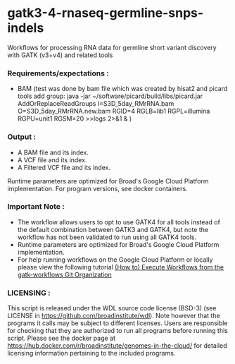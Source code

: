 # gatk3-4-rnaseq-germline-snps-indels
 Workflows for processing RNA data for germline short variant discovery with GATK (v3+v4) and related tools 

### Requirements/expectations :
 - BAM (test was done by bam file which was created by hisat2 and picard tools add group:
 java -jar ~/software/picard/build/libs/picard.jar AddOrReplaceReadGroups I=S3D_5day_RMrRNA.bam O=S3D_5day_RMrRNA.new.bam RGID=4 RGLB=lib1 RGPL=illumina RGPU=unit1  RGSM=20 >>logs 2>&1 & )

### Output :
 - A BAM file and its index.
 - A VCF file and its index. 
 - A Filtered VCF file and its index. 

 Runtime parameters are optimized for Broad's Google Cloud Platform implementation.
 For program versions, see docker containers.

### Important Note :
- The workflow allows users to opt to use GATK4 for all tools instead of the default combination between 
GATK3 and GATK4, but note the workflow has not been validated to run using all GATK4 tools. 
- Runtime parameters are optimized for Broad's Google Cloud Platform implementation. 
- For help running workflows on the Google Cloud Platform or locally please
view the following tutorial [(How to) Execute Workflows from the gatk-workflows Git Organization](https://software.broadinstitute.org/gatk/documentation/article?id=12521)

### LICENSING :
 This script is released under the WDL source code license (BSD-3) (see LICENSE in
 https://github.com/broadinstitute/wdl). Note however that the programs it calls may
 be subject to different licenses. Users are responsible for checking that they are
 authorized to run all programs before running this script. Please see the docker
 page at https://hub.docker.com/r/broadinstitute/genomes-in-the-cloud/ for detailed
 licensing information pertaining to the included programs. 

